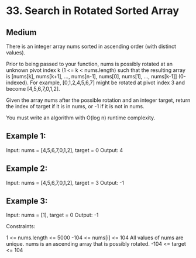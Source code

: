 # 33. Search in Rotated Sorted Array

## Medium

There is an integer array nums sorted in ascending order (with distinct values).

Prior to being passed to your function, nums is possibly rotated at an unknown pivot index k (1 <= k < nums.length) such that the resulting array is [nums[k], nums[k+1], ..., nums[n-1], nums[0], nums[1], ..., nums[k-1]] (0-indexed). For example, [0,1,2,4,5,6,7] might be rotated at pivot index 3 and become [4,5,6,7,0,1,2].

Given the array nums after the possible rotation and an integer target, return the index of target if it is in nums, or -1 if it is not in nums.

You must write an algorithm with O(log n) runtime complexity.

## Example 1:

Input: nums = [4,5,6,7,0,1,2], target = 0
Output: 4

## Example 2:

Input: nums = [4,5,6,7,0,1,2], target = 3
Output: -1

## Example 3:

Input: nums = [1], target = 0
Output: -1

Constraints:

1 <= nums.length <= 5000
-104 <= nums[i] <= 104
All values of nums are unique.
nums is an ascending array that is possibly rotated.
-104 <= target <= 104
